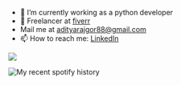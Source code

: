 

- 🔭 I’m currently working as a python developer 
- 🌱 Freelancer at [fiverr](https://www.fiverr.com/fastasfawk?up_rollout=true)
- Mail me at adityarajgor88@gmail.com
- 📫 How to reach me: [LinkedIn](https://www.linkedin.com/in/aditya-rajgor/)


![](https://komarev.com/ghpvc/?username=aditya-rajgor&label=Profile-hits&color=blueviolet)

![My recent spotify history](https://spotify-recently-played-readme.vercel.app/api?user=mut5rkxxzpqpc2b14mvt25nj0&unique=true&count=3)
